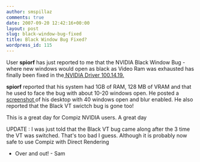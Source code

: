 ```yaml
---
author: smspillaz
comments: true
date: 2007-09-20 12:42:16+00:00
layout: post
slug: black-window-bug-fixed
title: Black Window Bug Fixed?
wordpress_id: 115
---
```


User **spiorf** has just reported to me that the NVIDIA Black Window Bug - where new windows would open as black as Video Ram was exhausted has finally been fixed in the[ NVIDIA Driver 100.14.19.](http://www.nvidia.com/object/linux_display_ia32_100.14.19.html)

**spiorf** reported that his system had 1GB of RAM, 128 MB of VRAM and that he used to face the bug with about 10-20 windows open. He posted a [screenshot  ](http://spiorf.homeip.net/uploads/bwbgone.png)of his desktop with 40 windows open and blur enabled. He also reported that the Black VT swictch bug is gone too!

This is a great day for Compiz NVIDIA users. A great day

UPDATE : I was just told that the Black VT bug came along after the 3 time the VT was switched. That's too bad I guess. Although it is probably now safe to use Compiz with Direct Rendering

- Over and out! - Sam
